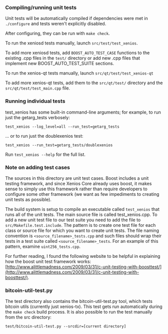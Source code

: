 ### Compiling/running unit tests

Unit tests will be automatically compiled if dependencies were met in `./configure`
and tests weren't explicitly disabled.

After configuring, they can be run with `make check`.

To run the xeniosd tests manually, launch `src/test/test_xenios`.

To add more xeniosd tests, add `BOOST_AUTO_TEST_CASE` functions to the existing
.cpp files in the `test/` directory or add new .cpp files that
implement new BOOST_AUTO_TEST_SUITE sections.

To run the xenios-qt tests manually, launch `src/qt/test/test_xenios-qt`

To add more xenios-qt tests, add them to the `src/qt/test/` directory and
the `src/qt/test/test_main.cpp` file.

### Running individual tests

test_xenios has some built-in command-line arguments; for
example, to run just the getarg_tests verbosely:

    test_xenios --log_level=all --run_test=getarg_tests

... or to run just the doublexenios test:

    test_xenios --run_test=getarg_tests/doublexenios

Run `test_xenios --help` for the full list.

### Note on adding test cases

The sources in this directory are unit test cases.  Boost includes a
unit testing framework, and since Xenios Core already uses boost, it makes
sense to simply use this framework rather than require developers to
configure some other framework (we want as few impediments to creating
unit tests as possible).

The build system is setup to compile an executable called `test_xenios`
that runs all of the unit tests.  The main source file is called
test_xenios.cpp. To add a new unit test file to our test suite you need 
to add the file to `src/Makefile.test.include`. The pattern is to create 
one test file for each class or source file for which you want to create 
unit tests.  The file naming convention is `<source_filename>_tests.cpp` 
and such files should wrap their tests in a test suite 
called `<source_filename>_tests`. For an example of this pattern, 
examine `uint256_tests.cpp`.

For further reading, I found the following website to be helpful in
explaining how the boost unit test framework works:
[http://www.alittlemadness.com/2009/03/31/c-unit-testing-with-boosttest/](http://www.alittlemadness.com/2009/03/31/c-unit-testing-with-boosttest/).

### bitcoin-util-test.py

The test directory also contains the bitcoin-util-test.py tool, which tests bitcoin utils (currently just xenios-tx). This test gets run automatically during the `make check` build process. It is also possible to run the test manually from the src directory:

```
test/bitcoin-util-test.py --srcdir=[current directory]

```